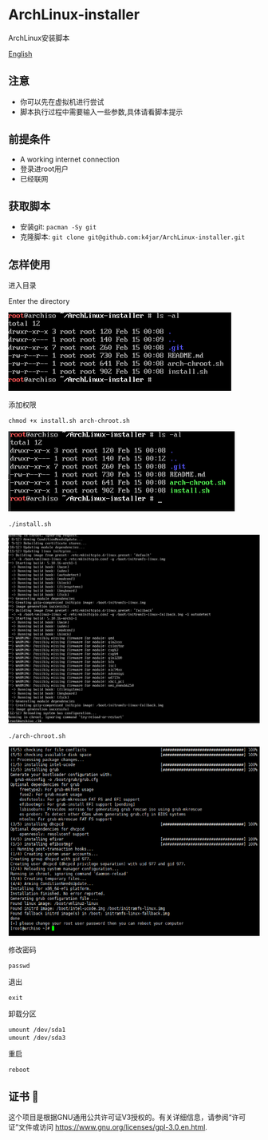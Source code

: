 # ArchLinux-installer

ArchLinux安装脚本

[English](README.md)

## 注意

* 你可以先在虚拟机进行尝试
* 脚本执行过程中需要输入一些参数,具体请看脚本提示

## 前提条件

- A working internet connection
- 登录进root用户
- 已经联网

## 获取脚本

- 安装git: `pacman -Sy git`
- 克隆脚本: `git clone git@github.com:k4jar/ArchLinux-installer.git`

## 怎样使用

进入目录

Enter the directory

![image-20210215081038520](assets/image-20210215081038520.png)

添加权限

```shell
chmod +x install.sh arch-chroot.sh
```

![image-20210215082506036](assets/image-20210215082506036.png)

```shell
./install.sh
```

![image-20210215082806409](assets/image-20210215082806409.png)

```shell
./arch-chroot.sh
```

![image-20210215083820784](assets/image-20210215083820784.png)

修改密码

```
passwd
```

退出

```shell
exit
```

卸载分区

```shell
umount /dev/sda1
umount /dev/sda3
```

重启

```shell
reboot
```





## 证书 :scroll:

这个项目是根据GNU通用公共许可证V3授权的。有关详细信息，请参阅“许可证”文件或访问 https://www.gnu.org/licenses/gpl-3.0.en.html.

